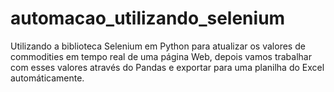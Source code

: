 # automacao_utilizando_selenium
 Utilizando a biblioteca Selenium em Python para atualizar os valores de commodities em tempo real de uma página Web, depois vamos trabalhar com esses valores através do Pandas e exportar para uma planilha do Excel automáticamente.
